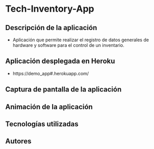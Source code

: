 # Tech-Inventory-App

## Descripción de la aplicación

* Aplicación que permite realizar el registro de datos generales de hardware y software para el control de un inventario.


## Aplicación desplegada en Heroku
* https://demo_app#.herokuapp.com/

## Captura de pantalla de la aplicación

## Animación de la aplicación

## Tecnologías utilizadas



## Autores
